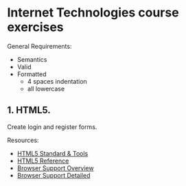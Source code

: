 #  Internet Technologies course exercises

General Requirements:
- Semantics
- Valid
- Formatted
    - 4 spaces indentation
    - all lowercase

## 1. HTML5.

Create login and register forms.

Resources:
- [HTML5 Standard & Tools](https://html5.org)
- [HTML5 Reference](https://developer.mozilla.org/en-US/docs/Web/HTML)
- [Browser Support Overview](https://www.wufoo.com/html5/)
- [Browser Support Detailed](https://caniuse.com)
